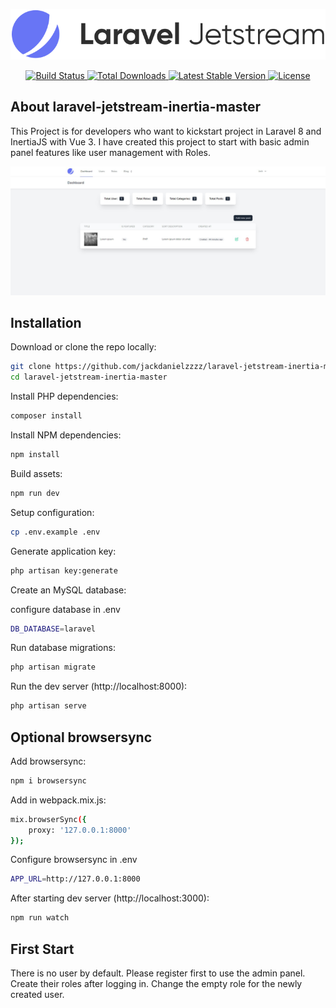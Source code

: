 <p align="center"><a href="https://jetstream.laravel.comm" target="_blank"><img src="https://raw.githubusercontent.com/laravel/jetstream/2.x/art/logo.svg" alt="Logo Laravel Jetstream"></a></p>
<p align="center">
    <a href="https://github.com/laravel/jetstream/actions">
        <img src="https://github.com/laravel/jetstream/workflows/tests/badge.svg" alt="Build Status">
    </a>
    <a href="https://packagist.org/packages/laravel/jetstream">
        <img src="https://img.shields.io/packagist/dt/laravel/jetstream" alt="Total Downloads">
    </a>
    <a href="https://packagist.org/packages/laravel/jetstream">
        <img src="https://img.shields.io/packagist/v/laravel/jetstream" alt="Latest Stable Version">
    </a>
    <a href="https://packagist.org/packages/laravel/jetstream">
        <img src="https://img.shields.io/packagist/l/laravel/jetstream" alt="License">
    </a>
</p>


## About laravel-jetstream-inertia-master

This Project is for developers who want to kickstart project in Laravel 8 and InertiaJS with Vue 3. I have created this project to start with basic admin panel features like user management with Roles. 

![](https://raw.githubusercontent.com/jackdanielzzzz/laravel-jetstream-inertia-master/master/screenshot.png)

## Installation

Download or clone the repo locally:

```sh
git clone https://github.com/jackdanielzzzz/laravel-jetstream-inertia-master.git
cd laravel-jetstream-inertia-master
```

Install PHP dependencies:

```sh
composer install
```

Install NPM dependencies:

```sh
npm install
```

Build assets:

```sh
npm run dev
```

Setup configuration:

```sh
cp .env.example .env
```

Generate application key:

```sh
php artisan key:generate
```

Create an MySQL database:

configure database in .env
```sh
DB_DATABASE=laravel
```

Run database migrations:

```sh
php artisan migrate
```

Run the dev server (http://localhost:8000):

```sh
php artisan serve
```

## Optional browsersync

Add browsersync:

```sh
npm i browsersync
```

Add in webpack.mix.js:

```sh
mix.browserSync({
    proxy: '127.0.0.1:8000'
});
```

Configure browsersync in .env

```sh
APP_URL=http://127.0.0.1:8000
```

After starting dev server (http://localhost:3000):

```sh
npm run watch
```

## First Start

There is no user by default. Please register first to use the admin panel. Create their roles after logging in. Change the empty role for the newly created user.
